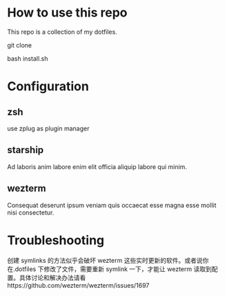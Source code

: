# How to use this repo

This repo is a collection of my dotfiles.

git clone

bash install.sh

# Configuration

## zsh

use zplug as plugin manager

## starship

Ad laboris anim labore enim elit officia aliquip labore qui minim.

## wezterm

Consequat deserunt ipsum veniam quis occaecat esse magna esse mollit nisi consectetur.

# Troubleshooting

创建 symlinks 的方法似乎会破坏 wezterm 这些实时更新的软件。或者说你在.dotfiles 下修改了文件，需要重新 symlink 一下，才能让 wezterm 读取到配置。具体讨论和解决办法请看https://github.com/wezterm/wezterm/issues/1697
